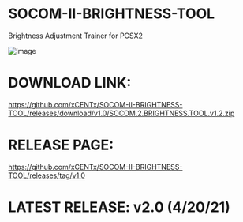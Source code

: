 # SOCOM-II-BRIGHTNESS-TOOL
Brightness Adjustment Trainer for PCSX2

![image](https://user-images.githubusercontent.com/80198020/115514222-e0a6a380-a251-11eb-9f6f-a63695da6dcb.png)


# DOWNLOAD LINK: 
https://github.com/xCENTx/SOCOM-II-BRIGHTNESS-TOOL/releases/download/v1.0/SOCOM.2.BRIGHTNESS.TOOL.v1.2.zip

# RELEASE PAGE: 
https://github.com/xCENTx/SOCOM-II-BRIGHTNESS-TOOL/releases/tag/v1.0

# LATEST RELEASE: v2.0 (4/20/21)
